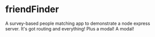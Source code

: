 # friendFinder

A survey-based people matching app to demonstrate a node express server. It's got routing and everything! Plus a modal! A modal!

